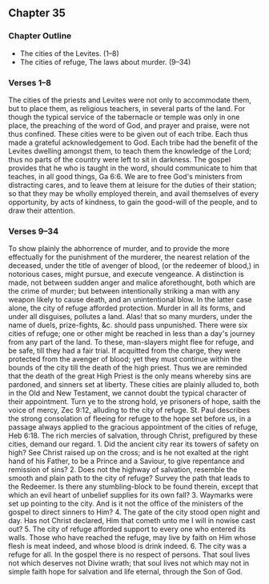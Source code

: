 ## Chapter 35

### Chapter Outline

- The cities of the Levites. (1–8)
- The cities of refuge, The laws about murder. (9–34)

### Verses 1–8

The cities of the priests and Levites were not only to accommodate them, but to place them, as religious teachers, in several parts of the land. For though the typical service of the tabernacle or temple was only in one place, the preaching of the word of God, and prayer and praise, were not thus confined. These cities were to be given out of each tribe. Each thus made a grateful acknowledgement to God. Each tribe had the benefit of the Levites dwelling amongst them, to teach them the knowledge of the Lord; thus no parts of the country were left to sit in darkness. The gospel provides that he who is taught in the word, should communicate to him that teaches, in all good things, Ga 6:6. We are to free God's ministers from distracting cares, and to leave them at leisure for the duties of their station; so that they may be wholly employed therein, and avail themselves of every opportunity, by acts of kindness, to gain the good-will of the people, and to draw their attention.

### Verses 9–34

To show plainly the abhorrence of murder, and to provide the more effectually for the punishment of the murderer, the nearest relation of the deceased, under the title of avenger of blood, (or the redeemer of blood,) in notorious cases, might pursue, and execute vengeance. A distinction is made, not between sudden anger and malice aforethought, both which are the crime of murder; but between intentionally striking a man with any weapon likely to cause death, and an unintentional blow. In the latter case alone, the city of refuge afforded protection. Murder in all its forms, and under all disguises, pollutes a land. Alas! that so many murders, under the name of duels, prize-fights, &c. should pass unpunished. There were six cities of refuge; one or other might be reached in less than a day's journey from any part of the land. To these, man-slayers might flee for refuge, and be safe, till they had a fair trial. If acquitted from the charge, they were protected from the avenger of blood; yet they must continue within the bounds of the city till the death of the high priest. Thus we are reminded that the death of the great High Priest is the only means whereby sins are pardoned, and sinners set at liberty. These cities are plainly alluded to, both in the Old and New Testament, we cannot doubt the typical character of their appointment. Turn ye to the strong hold, ye prisoners of hope, saith the voice of mercy, Zec 9:12, alluding to the city of refuge. St. Paul describes the strong consolation of fleeing for refuge to the hope set before us, in a passage always applied to the gracious appointment of the cities of refuge, Heb 6:18. The rich mercies of salvation, through Christ, prefigured by these cities, demand our regard. 1. Did the ancient city rear its towers of safety on high? See Christ raised up on the cross; and is he not exalted at the right hand of his Father, to be a Prince and a Saviour, to give repentance and remission of sins? 2. Does not the highway of salvation, resemble the smooth and plain path to the city of refuge? Survey the path that leads to the Redeemer. Is there any stumbling-block to be found therein, except that which an evil heart of unbelief supplies for its own fall? 3. Waymarks were set up pointing to the city. And is it not the office of the ministers of the gospel to direct sinners to Him? 4. The gate of the city stood open night and day. Has not Christ declared, Him that cometh unto me I will in nowise cast out? 5. The city of refuge afforded support to every one who entered its walls. Those who have reached the refuge, may live by faith on Him whose flesh is meat indeed, and whose blood is drink indeed. 6. The city was a refuge for all. In the gospel there is no respect of persons. That soul lives not which deserves not Divine wrath; that soul lives not which may not in simple faith hope for salvation and life eternal, through the Son of God.

